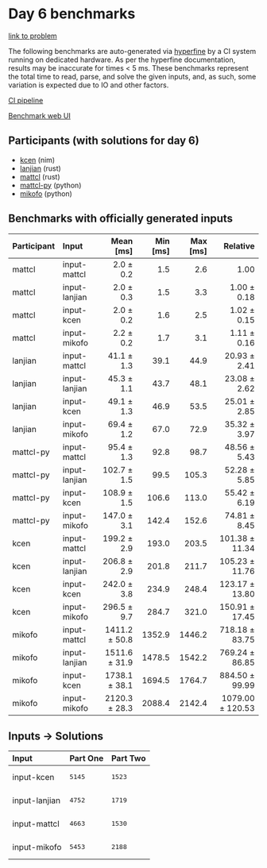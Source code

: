 # Day 6 benchmarks

[link to problem](https://adventofcode.com/2024/day/6)

The following benchmarks are auto-generated via
[hyperfine](https://github.com/sharkdp/hyperfine) by a CI system running on
dedicated hardware. As per the hyperfine documentation, results may be
inaccurate for times < 5 ms. These benchmarks represent the total time to read,
parse, and solve the given inputs, and, as such, some variation is expected due
to IO and other factors.

[CI pipeline](http://ci.papercode.net:8080/teams/main/pipelines/aoc2024)

[Benchmark web UI](https://aoc.ancalagon.black)


## Participants (with solutions for day 6)

- [kcen](https://github.com/kcen/aoc2024) (nim)
- [lanjian](https://github.com/lanjian/aoc-2024) (rust)
- [mattcl](https://github.com/mattcl/aoc2024) (rust)
- [mattcl-py](https://github.com/mattcl/aoc2024-py) (python)
- [mikofo](https://github.com/mikofo/aoc2024) (python)


## Benchmarks with officially generated inputs

| Participant | Input | Mean [ms] | Min [ms] | Max [ms] | Relative |
|:---|:---|---:|---:|---:|---:|
| mattcl | input-mattcl | 2.0 ± 0.2 | 1.5 | 2.6 | 1.00 |
| mattcl | input-lanjian | 2.0 ± 0.3 | 1.5 | 3.3 | 1.00 ± 0.18 |
| mattcl | input-kcen | 2.0 ± 0.2 | 1.6 | 2.5 | 1.02 ± 0.15 |
| mattcl | input-mikofo | 2.2 ± 0.2 | 1.7 | 3.1 | 1.11 ± 0.16 |
| lanjian | input-mattcl | 41.1 ± 1.3 | 39.1 | 44.9 | 20.93 ± 2.41 |
| lanjian | input-lanjian | 45.3 ± 1.1 | 43.7 | 48.1 | 23.08 ± 2.62 |
| lanjian | input-kcen | 49.1 ± 1.3 | 46.9 | 53.5 | 25.01 ± 2.85 |
| lanjian | input-mikofo | 69.4 ± 1.2 | 67.0 | 72.9 | 35.32 ± 3.97 |
| mattcl-py | input-mattcl | 95.4 ± 1.3 | 92.8 | 98.7 | 48.56 ± 5.43 |
| mattcl-py | input-lanjian | 102.7 ± 1.5 | 99.5 | 105.3 | 52.28 ± 5.85 |
| mattcl-py | input-kcen | 108.9 ± 1.5 | 106.6 | 113.0 | 55.42 ± 6.19 |
| mattcl-py | input-mikofo | 147.0 ± 3.1 | 142.4 | 152.6 | 74.81 ± 8.45 |
| kcen | input-mattcl | 199.2 ± 2.9 | 193.0 | 203.5 | 101.38 ± 11.34 |
| kcen | input-lanjian | 206.8 ± 2.9 | 201.8 | 211.7 | 105.23 ± 11.76 |
| kcen | input-kcen | 242.0 ± 3.8 | 234.9 | 248.4 | 123.17 ± 13.80 |
| kcen | input-mikofo | 296.5 ± 9.7 | 284.7 | 321.0 | 150.91 ± 17.45 |
| mikofo | input-mattcl | 1411.2 ± 50.8 | 1352.9 | 1446.2 | 718.18 ± 83.75 |
| mikofo | input-lanjian | 1511.6 ± 31.9 | 1478.5 | 1542.2 | 769.24 ± 86.85 |
| mikofo | input-kcen | 1738.1 ± 38.1 | 1694.5 | 1764.7 | 884.50 ± 99.99 |
| mikofo | input-mikofo | 2120.3 ± 28.3 | 2088.4 | 2142.4 | 1079.00 ± 120.53 |


## Inputs -> Solutions

| Input | Part One | Part Two |
|:---|:---|:---|
|input-kcen|<pre>5145</pre>|<pre>1523</pre>|
|input-lanjian|<pre>4752</pre>|<pre>1719</pre>|
|input-mattcl|<pre>4663</pre>|<pre>1530</pre>|
|input-mikofo|<pre>5453</pre>|<pre>2188</pre>|